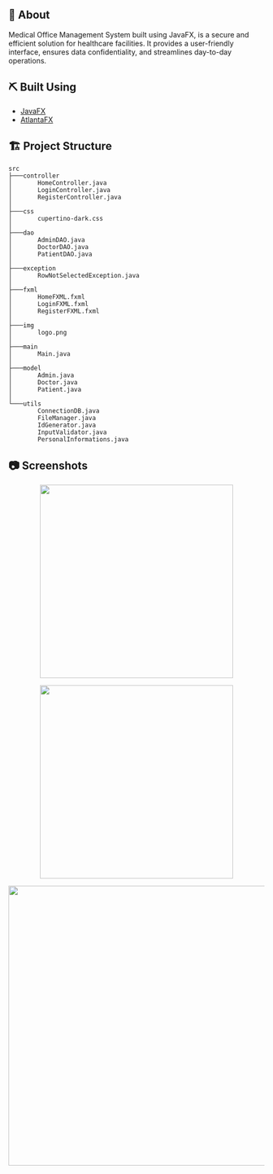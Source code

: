 ## :notebook_with_decorative_cover: About

Medical Office Management System built using JavaFX, is a secure and efficient solution for healthcare facilities. It provides a user-friendly interface, ensures data confidentiality, and streamlines day-to-day operations.


## ⛏️ Built Using

- [JavaFX](https://openjfx.io/)
- [AtlantaFX](https://mkpaz.github.io/atlantafx/)

## 🏗️ Project Structure
```
src
├───controller
│       HomeController.java
│       LoginController.java
│       RegisterController.java
│
├───css
│       cupertino-dark.css
│
├───dao
│       AdminDAO.java
│       DoctorDAO.java
│       PatientDAO.java
│
├───exception
│       RowNotSelectedException.java
│
├───fxml
│       HomeFXML.fxml
│       LoginFXML.fxml
│       RegisterFXML.fxml
│
├───img
│       logo.png
│
├───main
│       Main.java
│
├───model
│       Admin.java
│       Doctor.java
│       Patient.java
│
└───utils
        ConnectionDB.java
        FileManager.java
        IdGenerator.java
        InputValidator.java
        PersonalInformations.java
```

## :camera: Screenshots

<p align="center">
  <img src="https://github.com/chahidhadifi/medical-office-management/assets/118393279/83eef600-4076-48c3-aeef-494f7e54c267" width="380"/>
</p>

<p align="center">
  <img src="https://github.com/chahidhadifi/medical-office-management/assets/118393279/e219e6f0-ca6e-4b2f-8dbd-d3b52d2173dc" width="380"/>
</p>

<p align="center">
  <img src="https://github.com/chahidhadifi/medical-office-management/assets/118393279/bee2c55c-11e8-4c50-96a3-cb66cce6996a" width="550"/>
</p>


